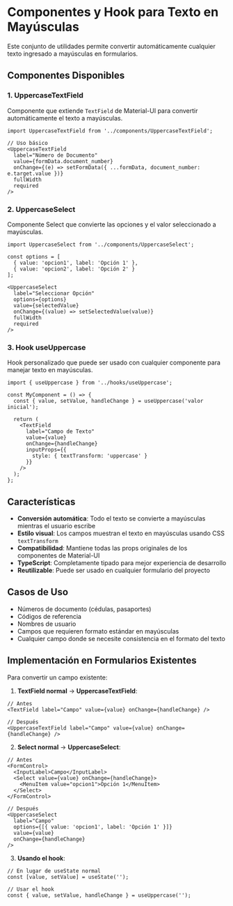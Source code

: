 # Componentes y Hook para Texto en Mayúsculas

Este conjunto de utilidades permite convertir automáticamente cualquier texto ingresado a mayúsculas en formularios.

## Componentes Disponibles

### 1. UppercaseTextField

Componente que extiende `TextField` de Material-UI para convertir automáticamente el texto a mayúsculas.

```tsx
import UppercaseTextField from '../components/UppercaseTextField';

// Uso básico
<UppercaseTextField
  label="Número de Documento"
  value={formData.document_number}
  onChange={(e) => setFormData({ ...formData, document_number: e.target.value })}
  fullWidth
  required
/>
```

### 2. UppercaseSelect

Componente Select que convierte las opciones y el valor seleccionado a mayúsculas.

```tsx
import UppercaseSelect from '../components/UppercaseSelect';

const options = [
  { value: 'opcion1', label: 'Opción 1' },
  { value: 'opcion2', label: 'Opción 2' }
];

<UppercaseSelect
  label="Seleccionar Opción"
  options={options}
  value={selectedValue}
  onChange={(value) => setSelectedValue(value)}
  fullWidth
  required
/>
```

### 3. Hook useUppercase

Hook personalizado que puede ser usado con cualquier componente para manejar texto en mayúsculas.

```tsx
import { useUppercase } from '../hooks/useUppercase';

const MyComponent = () => {
  const { value, setValue, handleChange } = useUppercase('valor inicial');

  return (
    <TextField
      label="Campo de Texto"
      value={value}
      onChange={handleChange}
      inputProps={{
        style: { textTransform: 'uppercase' }
      }}
    />
  );
};
```

## Características

- **Conversión automática**: Todo el texto se convierte a mayúsculas mientras el usuario escribe
- **Estilo visual**: Los campos muestran el texto en mayúsculas usando CSS `textTransform`
- **Compatibilidad**: Mantiene todas las props originales de los componentes de Material-UI
- **TypeScript**: Completamente tipado para mejor experiencia de desarrollo
- **Reutilizable**: Puede ser usado en cualquier formulario del proyecto

## Casos de Uso

- Números de documento (cédulas, pasaportes)
- Códigos de referencia
- Nombres de usuario
- Campos que requieren formato estándar en mayúsculas
- Cualquier campo donde se necesite consistencia en el formato del texto

## Implementación en Formularios Existentes

Para convertir un campo existente:

1. **TextField normal** → **UppercaseTextField**:
```tsx
// Antes
<TextField label="Campo" value={value} onChange={handleChange} />

// Después
<UppercaseTextField label="Campo" value={value} onChange={handleChange} />
```

2. **Select normal** → **UppercaseSelect**:
```tsx
// Antes
<FormControl>
  <InputLabel>Campo</InputLabel>
  <Select value={value} onChange={handleChange}>
    <MenuItem value="opcion1">Opción 1</MenuItem>
  </Select>
</FormControl>

// Después
<UppercaseSelect
  label="Campo"
  options={[{ value: 'opcion1', label: 'Opción 1' }]}
  value={value}
  onChange={handleChange}
/>
```

3. **Usando el hook**:
```tsx
// En lugar de useState normal
const [value, setValue] = useState('');

// Usar el hook
const { value, setValue, handleChange } = useUppercase('');
```